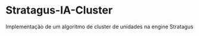 Stratagus-IA-Cluster
====================

Implementação de um algoritmo de cluster de unidades na engine Stratagus